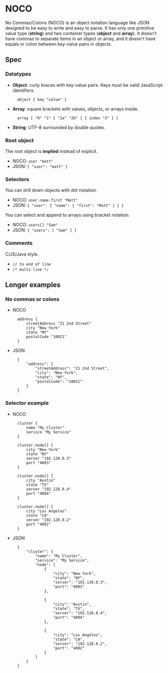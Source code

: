 #   NOCO

No Commas/Colons (NOCO) is an object notation language like JSON designed to be easy to write and easy to parse. It has only one primitive value type (**string**) and two container types (**object** and **array**). It doesn't have commas to separate items in an object or array, and it doesn't have equals or colon between key-value pairs in objects.

##  Spec

### Datatypes

- **Object**: curly braces with key-value pairs. Keys must be valid JavaScript identifiers.

        object { key "value" }

- **Array**: square brackets with values, objects, or arrays inside.

        array [ "0" "1" [ "2a" "2b" ] { index "3" } ]

- **String**: UTF-8 surrounded by double quotes.

### Root object

The root object is **implied** instead of explicit.

- NOCO: `user "matt"`
- JSON: `{ "user": "matt" }`

### Selectors

You can drill down objects with dot notation.

- NOCO: `user.name.first "Matt"`
- JSON: `{ "user": { "name": { "first": "Matt" } } }`

You can select and append to arrays using bracket notation.

- NOCO: `users[] "Sam"`
- JSON: `{ "users": [ "Sam" ] }`

### Comments

C/JS/Java style.

- `// to end of line`
- `/* multi-line */`

##  Longer examples

### No commas or colons

- NOCO

        address {
            streetAddress "21 2nd Street"
            city "New York"
            state "NY"
            postalCode "10021"
        }

- JSON

        {
            "address": {
                "streetAddress": "21 2nd Street",
                "city": "New York",
                "state": "NY",
                "postalCode": "10021"
            }
        }

### Selector example

- NOCO

        cluster {
            name "My Cluster"
            service "My Service"
        }
        
        cluster.node[] {
            city "New York"
            state "NY"
            server "192.128.0.3"
            port "4003"
        }
        
        cluster.node[] {
            city "Austin"
            state "TX"
            server "192.128.0.4"
            port "4004"
        }
        
        cluster.node[] {
            city "Los Angeles"
            state "CA"
            server "192.128.0.2"
            port "4002"
        }
        
- JSON

        {
            "cluster": {
                "name": "My Cluster",
                "service": "My Service",
                "node": [
                    {
                        "city": "New York",
                        "state": "NY",
                        "server": "192.128.0.3",
                        "port": "4003"
                    },

                    {
                        "city": "Austin",
                        "state": "TX",
                        "server": "192.128.0.4",
                        "port": "4004"
                    },

                    {
                        "city": "Los Angeles",
                        "state": "CA",
                        "server": "192.128.0.2",
                        "port": "4002"
                    }
                ]
            }
        }        
